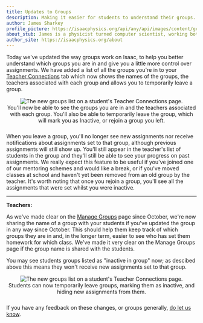 ```yaml
---
title: Updates to Groups
description: Making it easier for students to understand their groups.
author: James Sharkey
profile_picture: https://isaacphysics.org/api/any/api/images/content/general_pages/about_us/photos/js.png
about_stub: James is a physicist turned computer scientist, working both on physics and computing for Isaac.
author_site: https://isaacphysics.org/about
---
```

Today we've updated the way groups work on Isaac, to help you better understand which groups you are in and give you a little more control over assignments. We have added a list of all the groups you're in to your <a href="https://isaacphysics.org/account#teacherconnections" target="_blank">Teacher Connections</a> tab which now shows the names of the groups, the teachers associated with each group and allows you to temporarily leave a group.

<figure style="text-align:center;margin:15px auto 25px auto;">
    <img src="{{ '/images/groups-updates/inactive-in-group.png' | relative_url }}" alt="The new groups list on a student's Teacher Connections page.">
    <figcaption>You'll now be able to see the groups you are in and the teachers associated with each group. You'll also be able to temporarily leave the group, which will mark you as Inactive, or rejoin a group you left.</figcaption>
</figure>

When you leave a group, you'll no longer see new assignments nor receive notifications about assignments set to that group, although previous assignments will still show up. You'll still appear in the teacher's list of students in the group and they'll still be able to see your progress on past assignments. We really expect this feature to be useful if you've joined one of our mentoring schemes and would like a break, or if you've moved classes at school and haven't yet been removed from an old group by the teacher. It's worth noting that once you rejoin a group, you'll see all the assignments that were set whilst you were inactive.

---

<b>Teachers:</b>

As we've made clear on the <a href="https://isaacphysics.org/groups" target="_blank">Manage Groups</a> page since October, we're now sharing the name of a group with your students if you've updated the group in any way since October. This should help them keep track of which groups they are in and, in the longer term, easier to see who has set them homework for which class. We've made it very clear on the Manage Groups page if the group name is shared with the students.

You may see students groups listed as "inactive in group" now; as descibed above this means they won't receive new assignments set to that group. 

<figure style="text-align:center;margin:15px auto 25px auto;">
    <img src="{{ '/images/groups-updates/inactive-in-group-teacher-view.png' | relative_url }}" alt="The new groups list on a student's Teacher Connections page.">
    <figcaption>Students can now temporarily leave groups, marking them as inactive, and hiding new assignments from them.</figcaption>
</figure>

If you have any feedback on these changes, or groups generally, <a href="https://isaacphysics.org/contact?subject=Group%20Updates" target="_blank">do let us know</a>.